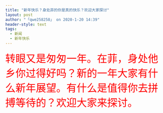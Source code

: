 ```yaml
---
title: "新年快乐？身处菲的你是真的快乐？欢迎大家探讨"
layout: post
author: "「qwe258258」 on 2020-1-20 14:39"
header-style: text
tags:
  - 新闻
  - 新年快乐
---
```


<head></head>
<body>
 <font face="楷体, 楷体_GB2312"><font size="6"><font color="#ff0000">转眼又是匆匆一年。在菲，身处他乡你过得好吗？新的一年大家有什么新年展望。有什么是值得你去拼搏等待的？欢迎大家来探讨。</font></font></font>
 <br>
</body>


